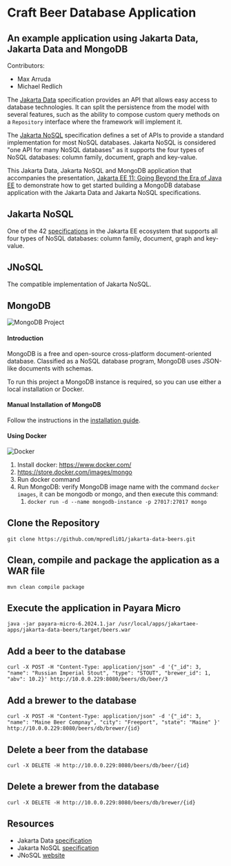 #  Craft Beer Database Application
## An example application using Jakarta Data, Jakarta Data and MongoDB

Contributors:

* Max Arruda
* Michael Redlich

The [Jakarta Data](https://jakarta.ee/specifications/data/) specification provides an API that allows easy access to database technologies. It can split the persistence from the model with several features, such as the ability to compose custom query methods on a `Repository` interface where the framework will implement it.

The [Jakarta NoSQL](https://jakarta.ee/specifications/nosql/) specification defines a set of APIs to provide a standard implementation for most NoSQL databases. Jakarta NoSQL is considered "one API for many NoSQL databases" as it supports the four types of NoSQL databases: column family, document, graph and key-value.

This Jakarta Data, Jakarta NoSQL and MongoDB application that accompanies the presentation, [Jakarta EE 11: Going Beyond the Era of Java EE](https://redlich.net/pdf/portfolio/jakarta-ee-11-going-beyond-the-era-of-java-ee.pdf) to demonstrate how to get started building a MongoDB database application with the Jakarta Data and Jakarta NoSQL specifications.

## Jakarta NoSQL

One of the 42 [specifications](https://jakarta.ee/specifications/) in the Jakarta EE ecosystem that supports all four types of NoSQL databases: column family, document, graph and key-value.

## JNoSQL

The compatible implementation of Jakarta NoSQL.

## MongoDB

![MongoDB Project](http://www.jnosql.org/img/logos/mongodb.png)
   
#### Introduction

MongoDB is a free and open-source cross-platform document-oriented database. Classified as a NoSQL database program, MongoDB uses JSON-like documents with schemas.

To run this project a MongoDB instance is required, so you can use either a local installation or Docker.

#### Manual Installation of MongoDB

Follow the instructions in the [installation guide](https://docs.mongodb.com/manual/installation/).

#### Using Docker

![Docker](https://www.docker.com/sites/default/files/horizontal_large.png)


1. Install docker: https://www.docker.com/
2. https://store.docker.com/images/mongo
3. Run docker command
4. Run MongoDB: verify MongoDB image name with the command `docker images`, it can be mongodb or mongo, and then execute this command:
   1. `docker run -d --name mongodb-instance -p 27017:27017 mongo`

## Clone the Repository

`git clone https://github.com/mpredli01/jakarta-data-beers.git`

## Clean, compile and package the application as a WAR file

`mvn clean compile package`

## Execute the application in Payara Micro

`java -jar payara-micro-6.2024.1.jar /usr/local/apps/jakartaee-apps/jakarta-data-beers/target/beers.war`

## Add a beer to the database

`curl -X POST -H "Content-Type: application/json" -d '{"_id": 3, "name": "Russian Imperial Stout", "type": "STOUT", "brewer_id": 1, "abv": 10.2}' http://10.0.0.229:8080/beers/db/beer/3`

## Add a brewer to the database

`curl -X POST -H "Content-Type: application/json" -d '{"_id": 3, "name": "Maine Beer Compnay", "city": "Freeport", "state": "Maine" }' http://10.0.0.229:8080/beers/db/brewer/{id}`

## Delete a beer from the database

`curl -X DELETE -H http://10.0.0.229:8080/beers/db/beer/{id}`

## Delete a brewer from the database

`curl -X DELETE -H http://10.0.0.229:8080/beers/db/brewer/{id}`

## Resources

* Jakarta Data [specification](https://jakarta.ee/specifications/data/)
* Jakarta NoSQL [specification](https://jakarta.ee/specifications/nosql/)
* JNoSQL [website](http://www.jnosql.org/)
